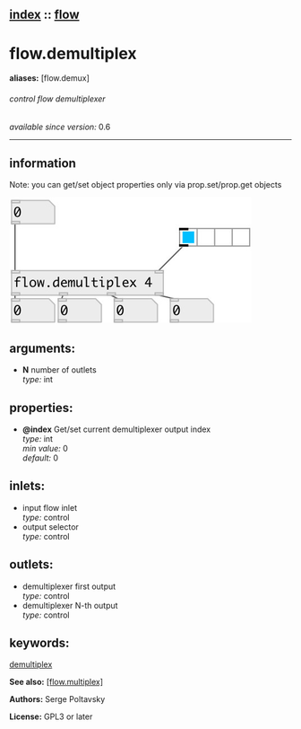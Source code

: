 [index](index.html) :: [flow](category_flow.html)
---

# flow.demultiplex
**aliases:** [flow.demux]


###### control flow demultiplexer

*available since version:* 0.6

---


## information
Note: you can get/set object properties only via prop.set/prop.get objects


[![example](../examples/img/flow.demultiplex.jpg)](../examples/pd/flow.demultiplex.pd)



## arguments:

* **N**
number of outlets<br>
_type:_ int<br>





## properties:

* **@index** 
Get/set current demultiplexer output index<br>
_type:_ int<br>
_min value:_ 0<br>
_default:_ 0<br>



## inlets:

* input flow inlet<br>
_type:_ control
* output selector<br>
_type:_ control



## outlets:

* demultiplexer first output<br>
_type:_ control
* demultiplexer N-th output<br>
_type:_ control



## keywords:

[demultiplex](keywords/demultiplex.html)



**See also:**
[\[flow.multiplex\]](flow.multiplex.html)




**Authors:** Serge Poltavsky




**License:** GPL3 or later





